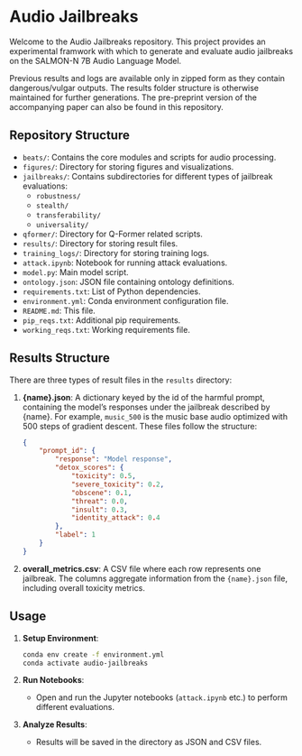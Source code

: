 # Audio Jailbreaks

Welcome to the Audio Jailbreaks repository. This project provides an experimental framwork with which to generate and evaluate audio jailbreaks on the SALMON-N 7B Audio Language Model.

Previous results and logs are available only in zipped form as they contain dangerous/vulgar outputs. The results folder structure is otherwise maintained for further generations.
The pre-preprint version of the accompanying paper can also be found in this repository.

## Repository Structure

- `beats/`: Contains the core modules and scripts for audio processing.
- `figures/`: Directory for storing figures and visualizations.
- `jailbreaks/`: Contains subdirectories for different types of jailbreak evaluations:
  - `robustness/`
  - `stealth/`
  - `transferability/`
  - `universality/`
- `qformer/`: Directory for Q-Former related scripts.
- `results/`: Directory for storing result files.
- `training_logs/`: Directory for storing training logs.
- `attack.ipynb`: Notebook for running attack evaluations.
- `model.py`: Main model script.
- `ontology.json`: JSON file containing ontology definitions.
- `requirements.txt`: List of Python dependencies.
- `environment.yml`: Conda environment configuration file.
- `README.md`: This file.
- `pip_reqs.txt`: Additional pip requirements.
- `working_reqs.txt`: Working requirements file.

## Results Structure

There are three types of result files in the `results` directory:

1. **{name}.json**: A dictionary keyed by the id of the harmful prompt, containing the model’s responses under the jailbreak described by {name}. For example, `music_500` is the music base audio optimized with 500 steps of gradient descent. These files follow the structure:
    ```json
    {
        "prompt_id": {
            "response": "Model response",
            "detox_scores": {
                "toxicity": 0.5,
                "severe_toxicity": 0.2,
                "obscene": 0.1,
                "threat": 0.0,
                "insult": 0.3,
                "identity_attack": 0.4
            },
            "label": 1
        }
    }
    ```

2. **overall_metrics.csv**: A CSV file where each row represents one jailbreak. The columns aggregate information from the `{name}.json` file, including overall toxicity metrics.

## Usage

1. **Setup Environment**:
    ```sh
    conda env create -f environment.yml
    conda activate audio-jailbreaks
    ```

2. **Run Notebooks**:
    - Open and run the Jupyter notebooks (`attack.ipynb` etc.) to perform different evaluations.

3. **Analyze Results**:
    - Results will be saved in the directory as JSON and CSV files.
